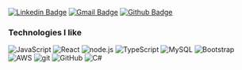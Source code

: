 [![Linkedin Badge](https://img.shields.io/badge/-christophercobb-blue?style=flat-square&logo=Linkedin&logoColor=white&link=https://www.linkedin.com/in/christopher-cobb4/)](https://www.linkedin.com/in/christopher-cobb4/)
[![Gmail Badge](https://img.shields.io/badge/-cbcobb4@gmail.com-blue?style=flat-square&logo=Gmail&logoColor=white&link=mailto:cbcobb4@gmail.com)](mailto:cbcobb4@gmail.com)
[![Github Badge](https://img.shields.io/badge/-christophercobb-black?style=flat-square&logo=github&logoColor=white&link=https://github.com/christophercobb/)](https://github.com/christophercobb/)


<h3>Technologies I like</h3>
<p>
  <img alt="JavaScript" src="https://img.shields.io/badge/-JavaScript-FCC624?style=flat-square&logo=Javascript&logoColor=black" />
  <img alt="React" src="https://img.shields.io/badge/-React-45b8d8?style=flat-square&logo=react&logoColor=white" />
  <img alt="node.js" src="https://img.shields.io/badge/-node.js-DD0031?style=flat-square&logo=node.js&logoColor=white" />
  <img alt="TypeScript" src="https://img.shields.io/badge/-Typescript-326CE5?style=flat-square&logo=typescript&logoColor=white" />

  <img alt="MySQL" src="https://img.shields.io/badge/-MySQL-4479A1?style=flat-square&logo=MySQL&logoColor=white" />
  <img alt="Bootstrap" src="https://img.shields.io/badge/-Bootstrap-269539?style=flat-square&logo=bootstrap&logoColor=white" />
  <img alt="AWS" src="https://img.shields.io/badge/-AWS-232F3E?style=flat-square&logo=amazon-aws&logoColor=white" />
  
  <img alt="git" src="https://img.shields.io/badge/-Git-F05032?style=flat-square&logo=git&logoColor=white" />
  <img alt="GitHub" src="https://img.shields.io/badge/-GitHub-181717?style=flat-square&logo=GitHub&logoColor=white" />
  <img alt="C#" src="https://img.shields.io/badge/-CSharp-269539?style=flat-square&logo=C#&logoColor=white" />
 </p>
</p>
